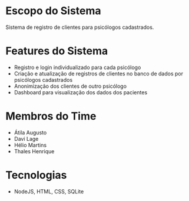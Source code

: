 # Escopo do Sistema
Sistema de registro de clientes para psicólogos cadastrados.
# Features do Sistema
* Registro e login individualizado para cada psicólogo
* Criação e atualização de registros de clientes no banco de dados por psicólogos cadastrados
* Anonimização dos clientes de outro psicólogo
* Dashboard para visualização dos dados dos pacientes
# Membros do Time
* Átila Augusto
* Davi Lage
* Hélio Martins
* Thales Henrique
# Tecnologias
* NodeJS, HTML, CSS, SQLite
